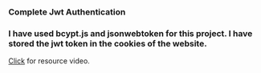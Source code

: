 ### Complete Jwt Authentication

<h3>I have used bcypt.js and jsonwebtoken for this project. I have stored the jwt token in the cookies of the website. </h3>
<a href="https://www.youtube.com/watch?v=SnoAwLP1a-0&list=PL4cUxeGkcC9iqqESP8335DA5cRFp8loyp">Click</a> for resource video.
